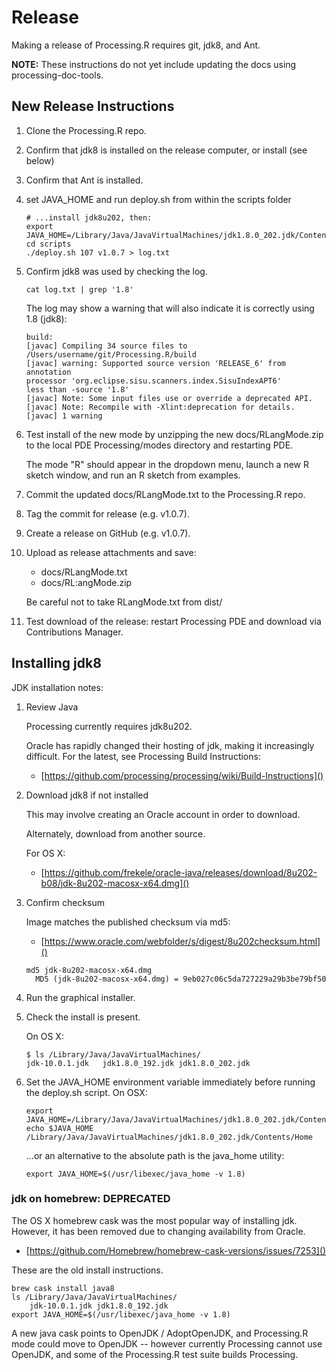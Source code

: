 # Release

Making a release of Processing.R requires git, jdk8, and Ant.

**NOTE:** These instructions do not yet include updating the docs using
processing-doc-tools.

## New Release Instructions

1.  Clone the Processing.R repo.

2.  Confirm that jdk8 is installed on the release computer, or install
    (see below)

3.  Confirm that Ant is installed.

4.  set JAVA_HOME and run deploy.sh from within the scripts folder

    ```
    # ...install jdk8u202, then:
    export JAVA_HOME=/Library/Java/JavaVirtualMachines/jdk1.8.0_202.jdk/Contents/Home
    cd scripts
    ./deploy.sh 107 v1.0.7 > log.txt
    ```

5.  Confirm jdk8 was used by checking the log.

    ```
    cat log.txt | grep '1.8'
    ```

    The log may show a warning that will also indicate it is correctly
    using 1.8 (jdk8):

    ```
    build:
    [javac] Compiling 34 source files to /Users/username/git/Processing.R/build
    [javac] warning: Supported source version 'RELEASE_6' from annotation
    processor 'org.eclipse.sisu.scanners.index.SisuIndexAPT6'
    less than -source '1.8'
    [javac] Note: Some input files use or override a deprecated API.    
    [javac] Note: Recompile with -Xlint:deprecation for details.
    [javac] 1 warning
    ```

6.  Test install of the new mode by unzipping the new docs/RLangMode.zip to the
    local PDE Processing/modes directory and restarting PDE.

    The mode "R" should appear in the dropdown menu, launch a new R sketch
    window, and run an R sketch from examples.

7.  Commit the updated docs/RLangMode.txt to the Processing.R repo.

8.  Tag the commit for release (e.g. v1.0.7).

9.  Create a release on GitHub (e.g. v1.0.7).

10. Upload as release attachments and save:

    -   docs/RLangMode.txt
    -   docs/RL:angMode.zip

    Be careful not to take RLangMode.txt from dist/

11. Test download of the release: restart Processing PDE and download via
    Contributions Manager.


## Installing jdk8

JDK installation notes:

1.  Review Java

    Processing currently requires jdk8u202.

    Oracle has rapidly changed their hosting of jdk,
    making it increasingly difficult. For the latest,
    see Processing Build Instructions:

    -   [https://github.com/processing/processing/wiki/Build-Instructions]()

2.  Download jdk8 if not installed

    This may involve creating an Oracle account in order to download.

    Alternately, download from another source.

    For OS X:

    -   [https://github.com/frekele/oracle-java/releases/download/8u202-b08/jdk-8u202-macosx-x64.dmg]()

3.  Confirm checksum

    Image matches the published checksum via md5:
    -   [https://www.oracle.com/webfolder/s/digest/8u202checksum.html]()

    ```
    md5 jdk-8u202-macosx-x64.dmg
      MD5 (jdk-8u202-macosx-x64.dmg) = 9eb027c06c5da727229a29b3be79bf50
    ```

4.  Run the graphical installer.

5.  Check the install is present.

    On OS X:

    ```
    $ ls /Library/Java/JavaVirtualMachines/
    jdk-10.0.1.jdk   jdk1.8.0_192.jdk jdk1.8.0_202.jdk
    ```

6.  Set the JAVA_HOME environment variable immediately before running
    the deploy.sh script. On OSX:

    ```
    export JAVA_HOME=/Library/Java/JavaVirtualMachines/jdk1.8.0_202.jdk/Contents/Home
    echo $JAVA_HOME
    /Library/Java/JavaVirtualMachines/jdk1.8.0_202.jdk/Contents/Home
    ```

    ...or an alternative to the absolute path is the java_home utility:

    ```
    export JAVA_HOME=$(/usr/libexec/java_home -v 1.8)
    ```


### jdk on homebrew: DEPRECATED

The OS X homebrew cask was the most popular way of installing jdk.
However, it has been removed due to changing availability from Oracle.

-   [https://github.com/Homebrew/homebrew-cask-versions/issues/7253]()

These are the old install instructions.

```
brew cask install java8
ls /Library/Java/JavaVirtualMachines/
    jdk-10.0.1.jdk jdk1.8.0_192.jdk
export JAVA_HOME=$(/usr/libexec/java_home -v 1.8)
```

A new java cask points to OpenJDK / AdoptOpenJDK, and Processing.R mode
could move to OpenJDK -- however currently Processing cannot use
OpenJDK, and some of the Processing.R test suite builds Processing.
